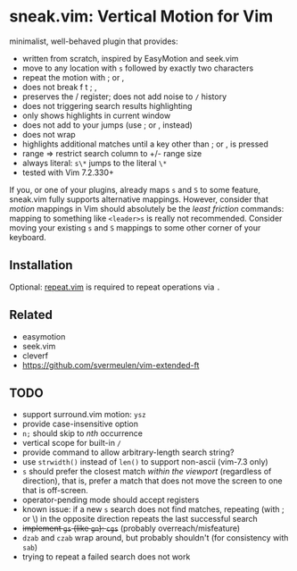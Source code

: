 # sneak.vim: Vertical Motion for Vim

minimalist, well-behaved plugin that provides:
  - written from scratch, inspired by EasyMotion and seek.vim
  - move to any location with `s` followed by exactly two characters
  - repeat the motion with ; or ,
  - does not break f t ; ,
  - preserves the / register; does not add noise to `/` history
  - does not triggering search results highlighting
  - only shows highlights in current window
  - does not add to your jumps (use ; or , instead)
  - does not wrap
  - highlights additional matches until a key other than ; or , is pressed
  - range => restrict search column to +/- range size
  - always literal: `s\*` jumps to the literal `\*`
  - tested with Vim 7.2.330+

If you, or one of your plugins, already maps `s` and `S` to some feature, sneak.vim 
fully supports alternative mappings. However, consider that *motion* mappings 
in Vim should absolutely be the *least friction* commands: mapping to something 
like `<leader>s` is really not recommended. Consider moving your existing `s` 
and `S` mappings to some other corner of your keyboard. 

## Installation

Optional: [repeat.vim](https://github.com/tpope/vim-repeat) is required to repeat operations via `.`

## Related
* easymotion
* seek.vim
* cleverf
* https://github.com/svermeulen/vim-extended-ft

## TODO
* support surround.vim motion: `ysz`
* provide case-insensitive option
* `n;` should skip to *nth* occurrence
* vertical scope for built-in `/`
* provide command to allow arbitrary-length search string?
* use `strwidth()` instead of `len()` to support non-ascii (vim-7.3 only) 
* `s` should prefer the closest match *within the viewport* (regardless of 
  direction), that is, prefer a match that does not move the screen to one that is off-screen.
* operator-pending mode should accept registers
* known issue: if a new `s` search does not find matches, repeating (with ; or \\) 
  in the opposite direction repeats the last successful search
* ~~implement `gs` (like `gn`): `cgs`~~ (probably overreach/misfeature)
* `dzab` and `czab` wrap around, but probably shouldn't (for consistency with `sab`)
* trying to repeat a failed search does not work

